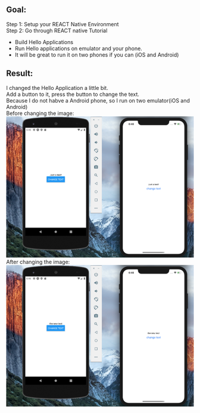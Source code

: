 ## Goal:
Step 1:  Setup your REACT Native Environment</br>
Step 2:  Go through REACT native Tutorial</br>
* Build Hello Applications</br>
* Run Hello applications on emulator and your phone.</br>
* It will be great to run it on two phones if you can (iOS and Android)</br>



## Result:
I changed the Hello Application a little bit.</br>
Add a button to it, press the button to change the text.</br>
Because I do not habve a Android phone, so I run on two emulator(iOS and Android)</br>
Before changing the image:</br>
![image](https://github.com/BUEC500C1/codvid-app-bdjbray/blob/master/step1-step2/imgs/before.png)
After changing the image:</br>
![image](https://github.com/BUEC500C1/codvid-app-bdjbray/blob/master/step1-step2/imgs/after.png)

